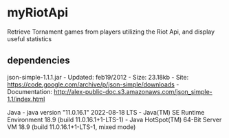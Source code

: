 # myRiotApi
Retrieve Tornament games from players utilizing the Riot Api, and display useful statistics


## dependencies

json-simple-1.1.1.jar
    - Updated:          feb19/2012
    - Size:             23.18kb
    - Site:             https://code.google.com/archive/p/json-simple/downloads
    - Documentation:    http://alex-public-doc.s3.amazonaws.com/json_simple-1.1/index.html

Java
    - java version "11.0.16.1" 2022-08-18 LTS
    - Java(TM) SE Runtime Environment 18.9 (build 11.0.16.1+1-LTS-1)
    - Java HotSpot(TM) 64-Bit Server VM 18.9 (build 11.0.16.1+1-LTS-1, mixed mode)

